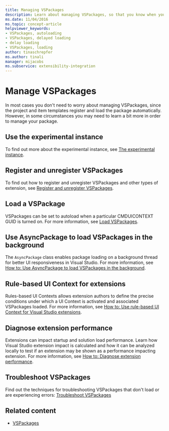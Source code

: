 ```yaml
---
title: Managing VSPackages
description: Learn about managing VSPackages, so that you know when you can simply use the default VSPackage management provided by Visual Studio, and how and when to customize it.
ms.date: 11/04/2016
ms.topic: concept-article
helpviewer_keywords:
- VSPackages, autoloading
- VSPackages, delayed loading
- delay loading
- VSPackages, loading
author: tinaschrepfer
ms.author: tinali
manager: mijacobs
ms.subservice: extensibility-integration
---
```

# Manage VSPackages

In most cases you don't need to worry about managing VSPackages, since the project and item templates register and load the package automatically. However, in some circumstances you may need to learn a bit more in order to manage your package.

## Use the experimental instance
 To find out more about the experimental instance, see [The experimental instance](../extensibility/the-experimental-instance.md).

## Register and unregister VSPackages
 To find out how to register and unregister VSPackages and other types of extension, see [Register and unregister VSPackages](../extensibility/registering-and-unregistering-vspackages.md).

## Load a VSPackage
 VSPackages can be set to autoload when a particular CMDUICONTEXT GUID is turned on. For more information, see [Load VSPackages](../extensibility/loading-vspackages.md).

## Use AsyncPackage to load VSPackages in the background
 The `AsyncPackage` class enables package loading on a background thread for better UI responsiveness in Visual Studio. For more information, see [How to: Use AsyncPackage to load VSPackages in the background](../extensibility/how-to-use-asyncpackage-to-load-vspackages-in-the-background.md).

## Rule-based UI Context for extensions
 Rules-based UI Contexts allows extension authors to define the precise conditions under which a UI Context is activated and associated VSPackages loaded. For more information, see [How to: Use rule-based UI Context for Visual Studio extensions](../extensibility/how-to-use-rule-based-ui-context-for-visual-studio-extensions.md).

## Diagnose extension performance
Extensions can impact startup and solution load performance. Learn how Visual Studio extension impact is calculated and how it can be analyzed locally to test if an extension may be shown as a performance impacting extension. For more information, see [How to: Diagnose extension performance](how-to-diagnose-extension-performance.md).

## Troubleshoot VSPackages
 Find out the techniques for troubleshooting VSPackages that don't load or are experiencing errors: [Troubleshoot VSPackages](/troubleshoot/developer/visualstudio/extensibility/troubleshooting-vspackages)

## Related content
- [VSPackages](../extensibility/internals/vspackages.md)
